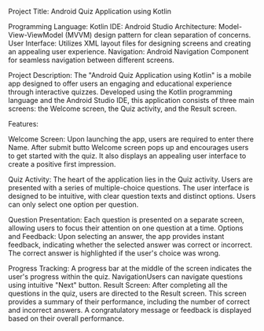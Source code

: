 Project Title: Android Quiz Application using Kotlin

Programming Language: Kotlin
IDE: Android Studio
Architecture: Model-View-ViewModel (MVVM) design pattern for clean separation of concerns.
User Interface: Utilizes XML layout files for designing screens and creating an appealing user experience.
Navigation: Android Navigation Component for seamless navigation between different screens.


Project Description:
The "Android Quiz Application using Kotlin" is a mobile app designed to offer users an engaging and educational experience through interactive quizzes.
Developed using the Kotlin programming language and the Android Studio IDE, this application consists of three main screens:
the Welcome screen, the Quiz activity, and the Result screen.

Features:

Welcome Screen:
Upon launching the app, users are required to enter there Name.
After submit butto Welcome screen pops up and encourages users to get started with the quiz.
It also displays an appealing user interface to create a positive first impression.

Quiz Activity:
The heart of the application lies in the Quiz activity. 
Users are presented with a series of multiple-choice questions.
The user interface is designed to be intuitive, with clear question texts and distinct options. Users can only select one option per question.

Question Presentation:
Each question is presented on a separate screen, allowing users to focus their attention on one question at a time.
Options and Feedback: Upon selecting an answer, the app provides instant feedback, indicating whether the selected answer was correct or incorrect. 
The correct answer is highlighted if the user's choice was wrong.

Progress Tracking:
A progress bar at the middle of the screen indicates the user's progress within the quiz.
NavigationUsers can navigate questions using intuitive "Next" button.
Result Screen:
After completing all the questions in the quiz, users are directed to the Result screen. 
This screen provides a summary of their performance, including the number of correct and incorrect answers.
A congratulatory message or feedback is displayed based on their overall performance.

